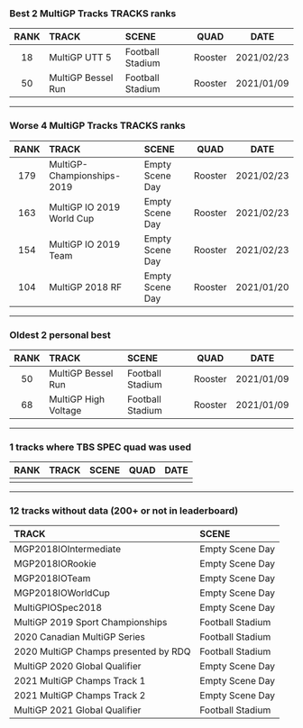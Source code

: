 ### Best 2 MultiGP Tracks TRACKS ranks
|RANK|TRACK|SCENE|QUAD|DATE|
|:---:|:---|:---|:---:|:---:|
|18|MultiGP UTT 5|Football Stadium|Rooster|2021/02/23|
|50|MultiGP Bessel Run|Football Stadium|Rooster|2021/01/09|
---
### Worse 4 MultiGP Tracks TRACKS ranks
|RANK|TRACK|SCENE|QUAD|DATE|
|:---:|:---|:---|:---:|:---:|
|179|MultiGP-Championships-2019|Empty Scene Day|Rooster|2021/02/23|
|163|MultiGP IO 2019 World Cup|Empty Scene Day|Rooster|2021/02/23|
|154|MultiGP IO 2019 Team|Empty Scene Day|Rooster|2021/02/23|
|104|MultiGP 2018 RF|Empty Scene Day|Rooster|2021/01/20|
---
### Oldest 2 personal best
|RANK|TRACK|SCENE|QUAD|DATE|
|:---:|:---|:---|:---:|:---:|
|50|MultiGP Bessel Run|Football Stadium|Rooster|2021/01/09|
|68|MultiGP High Voltage|Football Stadium|Rooster|2021/01/09|
---
### 1 tracks where TBS SPEC quad was used
|RANK|TRACK|SCENE|QUAD|DATE|
|:---:|:---|:---|:---:|:---:|
||||||
---
### 12 tracks without data (200+ or not in leaderboard)
|TRACK|SCENE|
|:---|:---|
|MGP2018IOIntermediate|Empty Scene Day|
|MGP2018IORookie|Empty Scene Day|
|MGP2018IOTeam|Empty Scene Day|
|MGP2018IOWorldCup|Empty Scene Day|
|MultiGPIOSpec2018|Empty Scene Day|
|MultiGP 2019 Sport Championships|Football Stadium|
|2020 Canadian MultiGP Series|Football Stadium|
|2020 MultiGP Champs presented by RDQ|Football Stadium|
|MultiGP 2020 Global Qualifier|Empty Scene Day|
|2021 MultiGP Champs Track 1|Empty Scene Day|
|2021 MultiGP Champs Track 2|Empty Scene Day|
|MultiGP 2021 Global Qualifier|Football Stadium|
